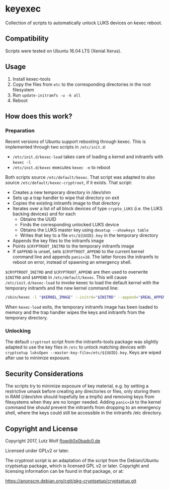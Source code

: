 # keyexec

Collection of scripts to automatically unlock LUKS devices on kexec reboot.

## Compatibility

Scripts were tested on Ubuntu 16.04 LTS (Xenial Xerus).

## Usage

1. Install kexec-tools
1. Copy the files from `etc` to the corresponding directories in the root filesystem
1. Run `update-initramfs -u -k all`
1. Reboot

## How does this work?

### Preparation
Recent versions of Ubuntu support rebooting through kexec. This is implemented through two scripts in `/etc/init.d`:

* `/etc/init.d/kexec-load` takes care of loading a kernel and initramfs with `kexec -l`
* `/etc/init.d/kexec` executes `kexec -e` to reboot

Both scripts source `/etc/default/kexec`. That script was adapted to also source `/etc/default/kexec-cryptroot`, if it exists. That script:

* Creates a new temporary directory in /dev/shm
* Sets up a trap handler to wipe that directory on exit
* Copies the existing initramfs image to that directory
* Iterates over a list of all block devices of type `crypto_LUKS` (i.e. the LUKS backing devices) and for each
  * Obtains the UUID
  * Finds the corresponding unlocked LUKS device
  * Obtains the LUKS master key using `dmsetup --showkeys table`
  * Writes that key to a file `etc/${UUID}.key` in the temporary directory
* Appends the key files to the initramfs image
* Points `$CRYPTROOT_INITRD` to the temporary initramfs image
* If `$APPEND` is unset, sets `$CRYPTROOT_APPEND` to the current kernel command line and appends `panic=10`. The latter forces the initramfs to reboot on error, instead of spawning an emergency shell.

`$CRYPTROOT_INITRD` and `$CRYPTROOT_APPEND` are then used to overwrite `$INITRD` and `$APPEND` in `/etc/default/kexec`. This will cause `/etc/init.d/kexec-load` to invoke kexec to load the default kernel with the temporary initramfs and the new kernel command line:

```sh
/sbin/kexec -l "$KERNEL_IMAGE" --initrd="$INITRD" --append="$REAL_APPEND"
```
When `kexec-load` exits, the temporary initramfs image has been loaded to memory and the trap handler wipes the keys and initramfs from the temporary directory.

### Unlocking

The default `cryptroot` script from the initramfs-tools package was slightly adapted to use the key files in `/etc` to unlock matching devices with `cryptsetup luksOpen --master-key-file=/etc/${UUID}.key`. Keys are wiped after use to minimize exposure.

## Security Considerations

The scripts try to minimize exposure of key material, e.g. by setting a restrictive umask before creating any directories or files, only storing them in RAM (/dev/shm should hopefully be a tmpfs) and removing keys from filesystems when they are no longer needed. Adding `panic=10` to the kernel command line *should* prevent the initramfs from dropping to an emergency shell, where the keys could still be accessible in the initramfs /etc directory.

## Copyright and License

Copyright 2017, Lutz Wolf <flow@0x0badc0.de>

Licensed under GPLv2 or later.

The cryptroot script is an adaptation of the script from the Debian/Ubuntu cryptsetup package, which is licensed GPL v2 or later. Copyright and licensing information can be found in that package, or at:

https://anonscm.debian.org/cgit/pkg-cryptsetup/cryptsetup.git
